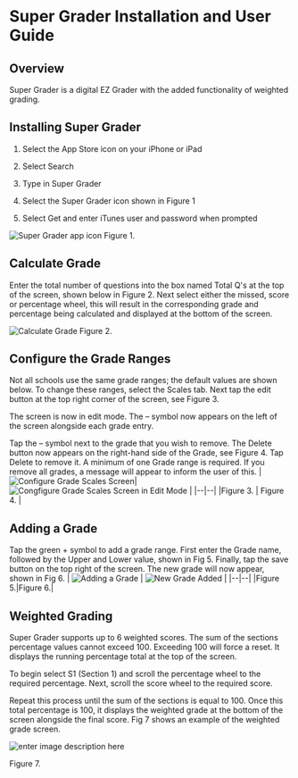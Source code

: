 ﻿
# Super Grader Installation and User Guide

## Overview

Super Grader is a digital EZ Grader with the added functionality of weighted grading.

## Installing Super Grader

1. Select the App Store icon on your iPhone or iPad

2. Select Search

3. Type in Super Grader

4. Select the Super Grader icon shown in Figure 1

5. Select Get and enter iTunes user and password when prompted

![Super Grader app icon](https://lh3.googleusercontent.com/cmFJavPr3JeQ4D2X8NNU-zLeijDsOIzqOLME8wSAQ3TihYX5xh6qs901htICb1yVfqNjjM2amgR_Pg "Super Grader app icon")
Figure 1.

  

## Calculate Grade

Enter the total number of questions into the box named Total Q's at the top of the screen, shown below in Figure 2. Next select either the missed, score or percentage wheel, this will result in the corresponding grade and percentage being calculated and displayed at the bottom of the screen.

![Calculate Grade](https://lh3.googleusercontent.com/4zHudO0eYRy0CQnGi8nT7bzJyfkeoz1jRxD11hi2YLrXwy-1QBZmmMIfwpYrnuNhVt0OHQLkXADQwQ "Calculate Grade")
Figure 2.  

## Configure the Grade Ranges


Not all schools use the same grade ranges; the default values are shown below. To change these ranges, select the Scales tab. Next tap the edit button at the top right corner of the screen, see Figure 3.

The screen is now in edit mode. The – symbol now appears on the left of the screen alongside each grade entry.

Tap the – symbol next to the grade that you wish to remove. The Delete button now appears on the right-hand side of the Grade, see Figure 4. Tap Delete to remove it. A minimum of one Grade range is required. If you remove all grades, a message will appear to inform the user of this.
|  ![Configure Grade Scales Screen](https://lh3.googleusercontent.com/q0ezH0ZjUJMMBrrUqGrKwMMZKcBwKx9VyeK2w5V-suUYpLJGXZ1gc91NhxmsAMLO5HTRNMyc7_lPFg "Configure Grade Scales")| ![Congfigure Grade Scales Screen in Edit Mode](https://lh3.googleusercontent.com/6ajSP83JGJ05N0UIDplZF6gs0oN5BomNAvopCu4pisGOI_tH39g0fhx4fRQgtZoEBp0TYD7_RJuygA "Configure Grade Scales - Edit Mode") |
|--|--|
|Figure 3.  | Figure 4. |


## Adding a Grade

Tap the green + symbol to add a grade range. First enter the Grade name, followed by the Upper and Lower value, shown in Fig 5. Finally, tap the save button on the top right of the screen. The new grade will now appear, shown in Fig 6.
| ![Adding a Grade](https://lh3.googleusercontent.com/vUHr_WLRrXamGQuJpE1q15_nrQm-CKYCoYirEcgBzjGZvMSJBbQ_ybZ3Ra4EmoZYAnCUYwj6VkU0Wg "Adding a Grade") | ![New Grade Added](https://lh3.googleusercontent.com/BwWhdFf2RKZUCKY96fpiW91WdeJoAQmmTUAVgIcESFE2hnkBf3NffrS3N0oZ1e-i2sv5QXRTFA0B-w "New Grade") |
|--|--|
|Figure 5.|Figure 6.|

## Weighted Grading


Super Grader supports up to 6 weighted scores. The sum of the sections percentage values cannot exceed 100. Exceeding 100 will force a reset. It displays the running percentage total at the top of the screen.

To begin select S1 (Section 1) and scroll the percentage wheel to the required percentage. Next, scroll the score wheel to the required score.

Repeat this process until the sum of the sections is equal to 100. Once this total percentage is 100, it displays the weighted grade at the bottom of the screen alongside the final score. Fig 7 shows an example of the weighted grade screen.

![enter image description here](https://lh3.googleusercontent.com/8KG4JChZgSI59p5m-yhHGv6ADVIueuEKomJNooZ7GrLVkf9fquDeoxRtztRhHK_4JuBhPEp9QM8fOg "Weighted Grading")

Figure 7.

